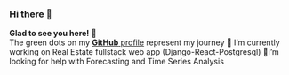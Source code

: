 ### Hi there 👋
**Glad to see you here!** :star_struck: <br> The green dots on my [**GitHub** profile](https://github.com/TejasCode) represent my journey
 🔭 I’m currently working on Real Estate fullstack web app (Django-React-Postgresql)
 🤔I’m looking for help with Forecasting and Time Series Analysis
<!--
**TejasCode/TejasCode** is a ✨ _special_ ✨ repository because its `README.md` (this file) appears on your GitHub profile.

Here are some ideas to get you started:

- 🔭 I’m currently working on ...
- 🌱 I’m currently learning ...
- 👯 I’m looking to collaborate on ...
- 🤔 I’m looking for help with ...
- 💬 Ask me about ...
- 📫 How to reach me: ...
- 😄 Pronouns: ...
- ⚡ Fun fact: ...
-->
